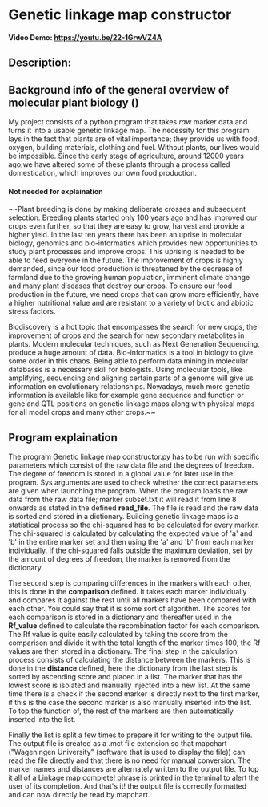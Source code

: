 # Genetic linkage map constructor
#### Video Demo:  <https://youtu.be/22-1GrwVZ4A>
## Description:

## Background info of the general overview of molecular plant biology ()
My project consists of a python program that takes *raw* marker data and turns it into a usable genetic linkage map.
The necessity for this program lays in the fact that plants are of vital importance; they provide us with food, oxygen,
building materials, clothing and fuel. Without plants, our lives would be impossible. Since the early stage of
agriculture, around 12000 years ago,we have altered some of these plants through a process called domestication,
which improves our own food production.

#### Not needed for explaination
~~Plant breeding is done by making deliberate crosses and subsequent selection. Breeding plants started only 100 years
ago and has improved our crops even further, so that they are easy to grow, harvest and provide a higher yield.
In the last ten years there has been an uprise in molecular biology, genomics and bio-informatics which provides
new opportunities to study plant processes and improve crops. This uprising is needed to be able to feed everyone
in the future. The improvement of crops is highly demanded, since our food production is threatened by the decrease
of farmland due to the growing human population, imminent climate change and many plant diseases that destroy our crops.
To ensure our food production in the future, we need crops that can grow more efficiently, have a higher
nutritional value and are resistant to a variety of biotic and abiotic stress factors.

Biodiscovery is a hot topic that encompasses the search for new crops, the improvement of crops and the search
for new secondary metabolites in plants. Modern molecular techniques, such as Next Generation Sequencing,
produce a huge amount of data. Bio-informatics is a tool in biology to give some order in this chaos.
Being able to perform data mining in molecular databases is a necessary skill for biologists. Using molecular tools,
like amplifying, sequencing and aligning certain parts of a genome will give us information on
evolutionary relationships. Nowadays, much more genetic information is available like for example
gene sequence and function or gene and QTL positions on genetic linkage maps along with physical maps for all
model crops and many other crops.~~

## Program explaination
The program Genetic linkage map constructor.py has to be run with specific parameters which consist of the raw data file
and the degrees of freedom. The degree of freedom is stored in a global value for later use in the program.
Sys arguments are used to check whether the correct parameters are given when launching the program. When the program
loads the raw data from the raw data file; marker subset.txt it will read it from line 8 onwards as stated in the
defined **read_file**. The file is read and the raw data is sorted and stored in a dictionary. Building genetic linkage
maps is a statistical process so the chi-squared has to be calculated for every marker. The chi-squared is calculated
by calculating the expected value of 'a' and 'b' in the entire marker set and then using the 'a' and 'b' from each
marker individually. If the chi-squared falls outside the maximum deviation, set by the amount of degrees of freedom,
the marker is removed from the dictionary.

The second step is comparing differences in the markers with each other, this is done in the **comparison** defined.
It takes each marker individually and compares it against the rest until all markers have been compared with each other.
You could say that it is some sort of algorithm. The scores for each comparison is stored in a dictionary and thereafter
used in the **Rf_value** defined to calculate the recombination factor for each comparison. The Rf value is quite easily
calculated by taking the score from the comparison and divide it with the total length of the marker times 100, the
Rf values are then stored in a dictionary. The final step in the calculation process consists of calculating the
distance between the markers. This is done in the **distance** defined, here the dictionary from the last step is
sorted by ascending score and placed in a list. The marker that has the lowest score is isolated and manually
injected into a new list. At the same time there is a check if the second marker is directly next to the first marker,
if this is the case the second marker is also manually inserted into the list. To top the function of, the rest of the
markers are then automatically inserted into the list.

Finally the list is split a few times to prepare it for writing to the output file. The output file is created as a
.mct file extension so that mapchart ("Wageningen University" (software that is used to display the file)) can read
the file directly and that there is no need for manual conversion. The marker names and distances are alternately
written to the output file. To top it all of a Linkage map complete! phrase is printed in the terminal to alert the
user of its completion. And that's it! the output file is correctly formatted and can now directly be read by mapchart.